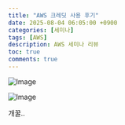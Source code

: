 ```yaml
---
title: "AWS 크레딧 사용 후기"
date: 2025-08-04 06:05:00 +0900
categories: [세미나]
tags: [AWS]
description: AWS 세미나 리뷰
toc: true
comments: true
---
```


![Image](https://prod-files-secure.s3.us-west-2.amazonaws.com/e6db513d-ec54-40ff-aa74-2487b0bcfe15/cbc1a9b5-0f11-4612-9773-3f2325d7d979/Untitled.png?X-Amz-Algorithm=AWS4-HMAC-SHA256&X-Amz-Content-Sha256=UNSIGNED-PAYLOAD&X-Amz-Credential=ASIAZI2LB4664OJMWWFZ%2F20250805%2Fus-west-2%2Fs3%2Faws4_request&X-Amz-Date=20250805T002826Z&X-Amz-Expires=3600&X-Amz-Security-Token=IQoJb3JpZ2luX2VjEBcaCXVzLXdlc3QtMiJIMEYCIQC2XrvY7guYaWdTrJYDGY8y%2BQmhenGGZ9Fm0gaCogjCBwIhAOQXUs13IOpLmqZucRvmxoMteARLTkG61qQRCBid6Hl6Kv8DCFAQABoMNjM3NDIzMTgzODA1IgwHGA%2BzUz5P3ZE9%2BjMq3AP8hWfQxl32ybOXH%2FUYF04E%2BB9RM%2FUieTOm83cf9C6G7KLp9C%2FsdQYwW1AmoQN9I7AqvH1wXNTJjndJoYwWFi23Qi7gCEUlV09nrX1fbT%2FeV1ZXbW%2Ffm%2BsqHDSNzujqLJffQ3s4OJ98Gmo%2BImEbhLEfwcABb%2BZact8Ml9QRYQakY3TpWydy3sxPvpEDMLrVX94sPNyQZ7e04wz4fUXTZcNq%2F7ZtUcko7NdaUnL29R3FlsVQzQz1qB9TQR5mQErktufF9QFBlfwV%2BSqMAlUTEQ%2BMN7gOqdmY4%2Bvv6U9FUDGUvVSl%2FqflagIqUUdU5EqH4NIU%2F8uOezHzWU8k842qEFrN9Kr%2B9u6aWHWJBo%2Fars9gfsEX6Ab0RC8qab93UxatqqE1vaqLg4cukZhx%2B5Euk1m8aWwC7KxeWz%2Bk%2FlPJ0KDfTDqu5VRF6GiLxUEw6tHbIuNeC28rIDLebRLzp1CqOvy%2F%2BDFUMotX3KI3NwTODSQPY2DadFLY8M0Z2SHj6DjeFMa58NGGZXMrsrI5wnIJruEqbvExD92KklOTaPY5xFqjDzInJHJ0UBUz6PPpl2o%2FBtVhUuV289j%2BWl%2B3ej2lyG4duBzDwh5vErQkQiGOLgJOc8IcV%2FGdaj%2FHZk2B1zDg9MTEBjqkAe3BZvqvw2%2BNrMqXyKNP%2F%2FX6qMwjnTg0%2BY%2FM4fQLa1hEgw0WuqIjSn8%2Bag6cCRD5mxKnEEuBgmFIlKWp1spC96zH1PY%2B0kP8xEsU42Uo4e9Q9TBrALwTurYGEBeVUNsWmPjzesYlzposuJ5cxXc%2FX4XDF%2B325IS6hHP9tZBftS0pL%2FjiEMMpeORrL2R8X2s8gQ6mHYgum72v2yACpCGkgWqzWYan&X-Amz-Signature=4924c80902762738bef597a945da74b3ce627b9ec7d6668b4e961c0c99dc7e4e&X-Amz-SignedHeaders=host&x-amz-checksum-mode=ENABLED&x-id=GetObject)

![Image](https://prod-files-secure.s3.us-west-2.amazonaws.com/e6db513d-ec54-40ff-aa74-2487b0bcfe15/8f47db20-7ff3-4770-9d09-ae9a2f6ec019/Untitled.png?X-Amz-Algorithm=AWS4-HMAC-SHA256&X-Amz-Content-Sha256=UNSIGNED-PAYLOAD&X-Amz-Credential=ASIAZI2LB4664OJMWWFZ%2F20250805%2Fus-west-2%2Fs3%2Faws4_request&X-Amz-Date=20250805T002826Z&X-Amz-Expires=3600&X-Amz-Security-Token=IQoJb3JpZ2luX2VjEBcaCXVzLXdlc3QtMiJIMEYCIQC2XrvY7guYaWdTrJYDGY8y%2BQmhenGGZ9Fm0gaCogjCBwIhAOQXUs13IOpLmqZucRvmxoMteARLTkG61qQRCBid6Hl6Kv8DCFAQABoMNjM3NDIzMTgzODA1IgwHGA%2BzUz5P3ZE9%2BjMq3AP8hWfQxl32ybOXH%2FUYF04E%2BB9RM%2FUieTOm83cf9C6G7KLp9C%2FsdQYwW1AmoQN9I7AqvH1wXNTJjndJoYwWFi23Qi7gCEUlV09nrX1fbT%2FeV1ZXbW%2Ffm%2BsqHDSNzujqLJffQ3s4OJ98Gmo%2BImEbhLEfwcABb%2BZact8Ml9QRYQakY3TpWydy3sxPvpEDMLrVX94sPNyQZ7e04wz4fUXTZcNq%2F7ZtUcko7NdaUnL29R3FlsVQzQz1qB9TQR5mQErktufF9QFBlfwV%2BSqMAlUTEQ%2BMN7gOqdmY4%2Bvv6U9FUDGUvVSl%2FqflagIqUUdU5EqH4NIU%2F8uOezHzWU8k842qEFrN9Kr%2B9u6aWHWJBo%2Fars9gfsEX6Ab0RC8qab93UxatqqE1vaqLg4cukZhx%2B5Euk1m8aWwC7KxeWz%2Bk%2FlPJ0KDfTDqu5VRF6GiLxUEw6tHbIuNeC28rIDLebRLzp1CqOvy%2F%2BDFUMotX3KI3NwTODSQPY2DadFLY8M0Z2SHj6DjeFMa58NGGZXMrsrI5wnIJruEqbvExD92KklOTaPY5xFqjDzInJHJ0UBUz6PPpl2o%2FBtVhUuV289j%2BWl%2B3ej2lyG4duBzDwh5vErQkQiGOLgJOc8IcV%2FGdaj%2FHZk2B1zDg9MTEBjqkAe3BZvqvw2%2BNrMqXyKNP%2F%2FX6qMwjnTg0%2BY%2FM4fQLa1hEgw0WuqIjSn8%2Bag6cCRD5mxKnEEuBgmFIlKWp1spC96zH1PY%2B0kP8xEsU42Uo4e9Q9TBrALwTurYGEBeVUNsWmPjzesYlzposuJ5cxXc%2FX4XDF%2B325IS6hHP9tZBftS0pL%2FjiEMMpeORrL2R8X2s8gQ6mHYgum72v2yACpCGkgWqzWYan&X-Amz-Signature=b04688a9cbe5299a9a54d7ec5a0968ee8527692bbfa9725990d5728a1462f15a&X-Amz-SignedHeaders=host&x-amz-checksum-mode=ENABLED&x-id=GetObject)

개꿀..


